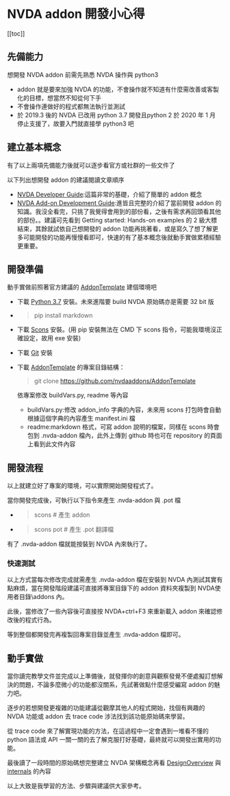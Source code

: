﻿# NVDA addon 開發小心得

[[toc]]

## 先備能力

想開發 NVDA addon 前需先熟悉 NVDA 操作與 python3

*	addon 就是要來加強 NVDA 的功能，不會操作就不知道有什麼需改善或客製化的目標，想當然不知從何下手
*	不會操作連做好的程式都無法執行並測試
*	於 2019.3 後的 NVDA 已改用 python 3.7 開發且python 2 於 2020 年 1 月 停止支援了，故要入門就直接學 python3 吧

## 建立基本概念

有了以上兩項先備能力後就可以逐步看官方或社群的一些文件了

以下列出想開發 addon 的建議閱讀文章順序

*	[NVDA Developer Guide](https://www.nvaccess.org/files/nvda/documentation/developerGuide.html):這篇非常的基礎，介紹了簡單的 addon 概念
*	[NVDA Add-on Development Guide](https://github.com/nvdaaddons/DevGuide/wiki/NVDA-Add-on-Development-Guide):進皆且完整的介紹了當前開發 addon 的知識。我沒全看完，只挑了我覺得會用到的部份看，之後有需求再回頭看其他的部份。。建議可先看到 Getting started: Hands-on examples 的 2 級大標結束，其餘就試依自己想開發的 addon 功能再挑著看，或是寫久了想了解更多可能開發的功能再慢慢看即可，快速的有了基本概念後就動手實做累積經驗更重要。

## 開發準備

動手實做前照著官方建議的 [AddonTemplate](https://github.com/nvdaaddons/AddonTemplate) 建個環境吧

*	下載 [Python 3.7](https://www.python.org/ftp/python/3.7.5/python-3.7.5.exe) 安裝。未來進階要 build NVDA 原始碼亦是需要 32 bit 版
*	> pip install markdown
*	下載 [Scons](https://www.twvip.org/scons-3.0.0-setup.exe) 安裝。(用 pip 安裝無法在 CMD 下 scons 指令，可能我環境沒正確設定，故用 exe 安裝)
*	下載 [Git](https://git-scm.com/download/win) 安裝
*	下載 [AddonTemplate](https://github.com/nvdaaddons/AddonTemplate) 的專案目錄結構：
	>git clone https://github.com/nvdaaddons/AddonTemplate

	依專案修改 buildVars.py, readme 等內容

	*	buildVars.py:修改 addon_info 字典的內容，未來用 scons 打包時會自動根據這個字典的內容產生 manifest.ini 檔
	*	readme:markdown 格式，可寫 addon 說明的檔案，同樣在 scons 時會包到 .nvda-addon 檔內，此外上傳到 github 時也可在 repository 的頁面上看到此文件內容

## 開發流程

以上就建立好了專案的環境，可以實際開始開發程式了。

當你開發完成後，可執行以下指令來產生 .nvda-addon 與 .pot 檔

*	>scons # 產生 addon
*	>scons pot # 產生 .pot 翻譯檔

有了 .nvda-addon 檔就能按裝到 NVDA 內來執行了。

### 快速測試

以上方式當每次修改完成就需產生 .nvda-addon 檔在安裝到 NVDA 內測試其實有點麻煩，當在開發階段建議可直接將專案目錄下的 addon 資料夾複製到 NVDA使用者目錄\addons 內。

此後，當修改了一些內容後可直接按 NVDA+ctrl+F3 來重新載入 addon 來確認修改後的程式行為。

等到整個都開發完再複製回專案目錄並產生 .nvda-addon 檔即可。

## 動手實做

當你讀完教學文件並完成以上準備後，就發揮你的創意與觀察發覺不便處擬訂想解決的問題，不論多麼微小的功能都沒關系，先試著做點什麼感受編寫 addon 的魅力吧。

逐步的若想開發更複雜的功能建議從觀摩其他人的程式開始，找個有興趣的 NVDA 功能或 addon 去 trace code 涉法找到該功能原始碼來學習。

從 trace code 來了解實現功能的方法，在這過程中一定會遇到一堆看不懂的 python 語法或 API 一關一關的去了解克服打好基礎，最終就可以開發出實用的功能。

最後讀了一段時間的原始碼想完整建立 NVDA 架構概念再看 [DesignOverview](https://github.com/nvaccess/nvda/wiki/DesignOverview) 與 [internals](https://github.com/nvaccess/nvda-community/wiki/internals) 的內容

以上大致是我學習的方法、步驟與建議供大家參考。
